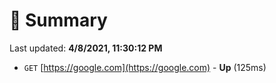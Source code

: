 # 📖 Summary
Last updated: **4/8/2021, 11:30:12 PM**

- `GET` [https://google.com](https://google.com) - **Up** (125ms)
